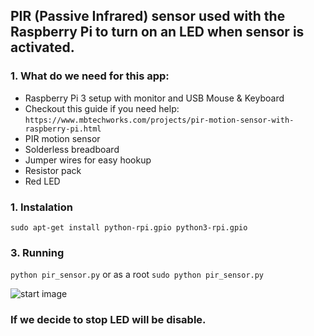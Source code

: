 ## PIR (Passive Infrared) sensor used  with the Raspberry Pi to turn on an LED  when sensor is activated.

### 1. What do we need for this app:
- Raspberry Pi 3 setup with monitor and USB Mouse & Keyboard
- Checkout this guide if you need help: 
    `https://www.mbtechworks.com/projects/pir-motion-sensor-with-raspberry-pi.html`
- PIR motion sensor
- Solderless breadboard
- Jumper wires for easy hookup
- Resistor pack
- Red LED

### 1. Instalation
```sudo apt-get install python-rpi.gpio python3-rpi.gpio```

### 3. Running
```python pir_sensor.py```
or as a root
```sudo python pir_sensor.py```

![start image](pir.jpg)

### If we decide to stop LED will be disable.